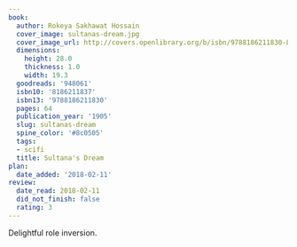 ```yaml
---
book:
  author: Rokeya Sakhawat Hossain
  cover_image: sultanas-dream.jpg
  cover_image_url: http://covers.openlibrary.org/b/isbn/9788186211830-L.jpg
  dimensions:
    height: 28.0
    thickness: 1.0
    width: 19.3
  goodreads: '948061'
  isbn10: '8186211837'
  isbn13: '9788186211830'
  pages: 64
  publication_year: '1905'
  slug: sultanas-dream
  spine_color: '#8c0505'
  tags:
  - scifi
  title: Sultana's Dream
plan:
  date_added: '2018-02-11'
review:
  date_read: 2018-02-11
  did_not_finish: false
  rating: 3
---
```


Delightful role inversion.
